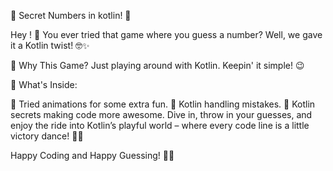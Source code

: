 🚀 Secret Numbers in kotlin! 🎲

Hey ! 🌟 You ever tried that game where you guess a number? Well, we gave it a Kotlin twist! 🤓✨

🤔 Why This Game?
Just playing around with Kotlin. Keepin' it simple! 😉

🎉 What's Inside:

🎈 Tried animations for some extra fun.
🚦 Kotlin handling mistakes.
🚀 Kotlin secrets making code more awesome.
Dive in, throw in your guesses, and enjoy the ride into Kotlin’s playful world – where every code line is a little victory dance! 🎲💃

Happy Coding and Happy Guessing! 🚀👾
